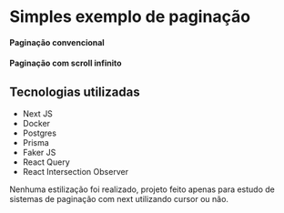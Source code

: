 # Simples exemplo de paginação

#### Paginação convencional

#### Paginação com scroll infinito


## Tecnologias utilizadas
- Next JS
- Docker
- Postgres
- Prisma
- Faker JS
- React Query
- React Intersection Observer


Nenhuma estilização foi realizado, projeto feito apenas para estudo de sistemas de paginação com next utilizando cursor ou não.
